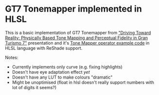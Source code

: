# GT7 Tonemapper implemented in HLSL

This is a basic implementation of GT7 Tonemapper from ["Driving Toward Reality: Physically Based Tone Mapping and Perceptual Fidelity in Gran Turismo 7"](https://s3.amazonaws.com/gran-turismo.com/pdi_publications/s2025_PBS_Physically_Based_Tone_Mapping_GT7.pdf) presentation and it's [Tone Mapper operator example code](https://blog.selfshadow.com/publications/s2025-shading-course/pdi/supplemental/gt7_tone_mapping.cpp) in HLSL language with ReShade support.

Notes:

- Currently implements only curve (e.g. fixing highlights)
- Doesn't have eye adaptation effect _yet_
- Doesn't have any LUT to make colours "dramatic"
- Might be unoptimised (float in hlsl doesn't really support numbers with lot of digits it seems?)
